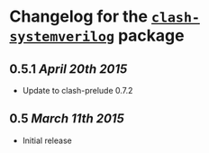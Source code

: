 # Changelog for the [`clash-systemverilog`](http://hackage.haskell.org/package/clash-systemverilog) package

## 0.5.1 *April 20th 2015*
* Update to clash-prelude 0.7.2

## 0.5 *March 11th 2015*
* Initial release
